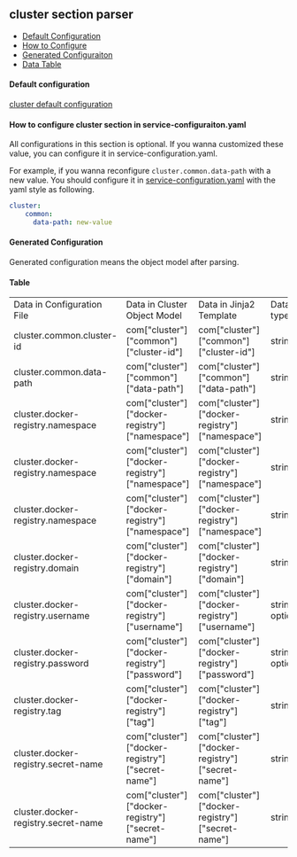 ## cluster section parser 

- [Default Configuration](#D_Config)
- [How to Configure](#HT_Config)
- [Generated Configuraiton](#G_Config)
- [Data Table](#T_config)



#### Default configuration <a name="D_Config"></a>

[cluster default configuration](cluster.md)

#### How to configure cluster section in service-configuraiton.yaml <a name="HT_Config"></a>

All configurations in this section is optional. If you wanna customized these value, you can configure it in service-configuration.yaml.

For example, if you wanna reconfigure ```cluster.common.data-path``` with a new value. You should configure it in [service-configuration.yaml](../../../examples/cluster-configuration/services-configuration.yaml) with the yaml style as following.
```yaml
cluster:
    common:
      data-path: new-value
```

#### Generated Configuration <a name="G_Config"></a>

Generated configuration means the object model after parsing. 

#### Table <a name="T_Config"></a>

<table>
<tr>
    <td>Data in Configuration File</td>
    <td>Data in Cluster Object Model</td>
    <td>Data in Jinja2 Template</td>
    <td>Data type</td>
</tr>
<tr>
    <td>cluster.common.cluster-id</td>
    <td>com["cluster"]["common"]["cluster-id"]</td>
    <td>com["cluster"]["common"]["cluster-id"]</td>
    <td>string</td>
</tr>
<tr>
    <td>cluster.common.data-path</td>
    <td>com["cluster"]["common"]["data-path"]</td>
    <td>com["cluster"]["common"]["data-path"]</td>
    <td>string</td>
</tr>
<tr>
    <td>cluster.docker-registry.namespace</td>
    <td>com["cluster"]["docker-registry"]["namespace"]</td>
    <td>com["cluster"]["docker-registry"]["namespace"]</td>
    <td>string</td>
</tr>
<tr>
    <td>cluster.docker-registry.namespace</td>
    <td>com["cluster"]["docker-registry"]["namespace"]</td>
    <td>com["cluster"]["docker-registry"]["namespace"]</td>
    <td>string</td>
</tr>
<tr>
    <td>cluster.docker-registry.namespace</td>
    <td>com["cluster"]["docker-registry"]["namespace"]</td>
    <td>com["cluster"]["docker-registry"]["namespace"]</td>
    <td>string</td>
</tr>
<tr>
    <td>cluster.docker-registry.domain</td>
    <td>com["cluster"]["docker-registry"]["domain"]</td>
    <td>com["cluster"]["docker-registry"]["domain"]</td>
    <td>string</td>
</tr>
<tr>
    <td>cluster.docker-registry.username</td>
    <td>com["cluster"]["docker-registry"]["username"]</td>
    <td>com["cluster"]["docker-registry"]["username"]</td>
    <td>string, optional</td>
</tr>
<tr>
    <td>cluster.docker-registry.password</td>
    <td>com["cluster"]["docker-registry"]["password"]</td>
    <td>com["cluster"]["docker-registry"]["password"]</td>
    <td>string, optional</td>
</tr>
<tr>
    <td>cluster.docker-registry.tag</td>
    <td>com["cluster"]["docker-registry"]["tag"]</td>
    <td>com["cluster"]["docker-registry"]["tag"]</td>
    <td>string</td>
</tr>
<tr>
    <td>cluster.docker-registry.secret-name</td>
    <td>com["cluster"]["docker-registry"]["secret-name"]</td>
    <td>com["cluster"]["docker-registry"]["secret-name"]</td>
    <td>string</td>
</tr>
<tr>
    <td>cluster.docker-registry.secret-name</td>
    <td>com["cluster"]["docker-registry"]["secret-name"]</td>
    <td>com["cluster"]["docker-registry"]["secret-name"]</td>
    <td>string</td>
</tr>
</table>



